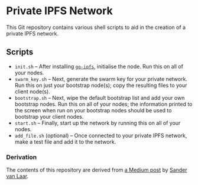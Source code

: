 # Private IPFS Network
This Git repository contains various shell scripts to aid in the creation of a private IPFS network.

## Scripts
* `init.sh` – After installing [`go-ipfs`](https://github.com/ipfs/go-ipfs#install), initialise the node. Run this on all of your nodes.
* `swarm_key.sh` – Next, generate the swarm key for your private network. Run this on just your bootstrap node(s); copy the resulting files to your client node(s).
* `bootstrap.sh` – Next, wipe the default bootstrap list and add your own bootstrap nodes. Run this on all of your nodes; the information printed to the screen when run on your bootstrap nodes should be used to bootstrap your client nodes.
* `start.sh` – Finally, start up the network by running this on all of your nodes.
* `add_file.sh` (optional) – Once connected to your private IPFS network, make a test file and add it to the network.

### Derivation
The contents of this repository are derived from [a Medium post](https://medium.com/@s_van_laar/deploy-a-private-ipfs-network-on-ubuntu-in-5-steps-5aad95f7261b) by [Sander van Laar](https://medium.com/@s_van_laar).